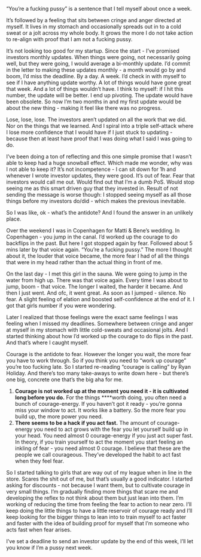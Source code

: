 “You’re a fucking pussy” is a sentence that I tell myself about once a week.

It’s followed by a feeling that sits between cringe and anger directed at myself. It lives in my stomach and occasionally spreads out in to a cold sweat or a jolt across my whole body. It grows the more I do not take action to re-align with proof that I am not a fucking pussy.

It’s not looking too good for my startup. Since the start - I’ve promised investors monthly updates. When things were going, not necessarily going well, but they were going, I would average a bi-monthly update. I’d commit in the letter to making these updates monthly - a month would go by and boom, I’d miss the deadline. By a day. A week. I’d check in with myself to see if I have anything update worthy. A lot of things would have gone great that week. And a lot of things wouldn’t have. I think to myself: if I hit this number, the update will be better. I end up pivoting. The update would have been obsolete. So now I’m two months in and my first update would be about the new thing - making it feel like there was no progress.

Lose, lose, lose. The investors aren’t updated on all the work that we did. Nor on the things that we learned. And I spiral into a triple self-attack where I lose more confidence that I would have if I just stuck to updating - because then at least have proof that I was doing what I said I was going to do.

I’ve been doing a ton of reflecting and this one simple promise that I wasn’t able to keep had a huge snowball effect. Which made me wonder, why was I not able to keep it? It’s not incompetence - I can sit down for 1h and whenever I wrote investor updates, they were good. It’s out of fear. Fear that investors would call me out. Would find out that I’m a dumb PoS. Would stop seeing me as this smart driven guy that they invested in. Result of not sending the message is worse though: I stopped seeing myself as all those things before my investors do/did - which makes the previous inevitable.

So I was like, ok - what’s the antidote? And I found the answer in an unlikely place.

Over the weekend I was in Copenhagen for Matti & Bene’s wedding. In Copenhagen - you jump in the canal. I’d worked up the courage to do backflips in the past. But here I got stopped again by fear. Followed about 5 mins later by that voice again. “You’re a fucking pussy.” The more I thought about it, the louder that voice became, the more fear I had of all the things that were in my head rather than the actual thing in front of me.

On the last day - I met this girl in the sauna. We were going to jump in the water from high up. There was that voice again. Every time I was about to jump, boom - that voice. The longer I waited, the harder it became. And then I just went. And ofc, it went great. As soon as I jumped - silence. No fear. A slight feeling of elation and boosted self-confidence at the end of it. I got that girls number if you were wondering.

Later I realized that those feelings were the exact same feelings I was feeling when I missed my deadlines. Somewhere between cringe and anger at myself in my stomach with little cold-sweats and occasional jolts. And I started thinking about how I’d worked up the courage to do flips in the past. And that’s where I caught myself.

Courage is the antidote to fear. However the longer you wait, the more fear you have to work through. So if you think you need to “work up courage” you’re too fucking late. So I started re-reading “courage is calling” by Ryan Holiday. And there’s too many take-aways to write down here - but there’s one big, concrete one that’s the big aha for me.

1. **Courage is not worked up at the moment you need it - it is cultivated long before you do.** For the things ****worth doing, you often need a bunch of courage-energy. If you haven’t got it ready - you’re gonna miss your window to act. It works like a battery. So the more fear you build up, the more power you need.
2. **There seems to be a hack if you act fast.** The amount of courage-energy you need to act grows with the fear you let yourself build up in your head. You need almost 0 courage-energy if you just act super fast. In theory, if you train yourself to act the moment you start feeling an inkling of fear - you need almost 0 courage. I believe that these are the people we call courageous. They’ve developed the habit to act fast when they feel fear.

So I started talking to girls that are way out of my league when in line in the store. Scares the shit out of me, but that’s usually a good indicator. I started asking for discounts - not because I want them, but to cultivate courage in very small things. I’m gradually finding more things that scare me and developing the reflex to not think about them but just lean into them. I’m working of reducing the time from feeling the fear to action to near zero. I’ll keep doing the little things to have a little reservoir of courage ready and I’ll keep looking for the bigger things to lean into to train myself to act faster and faster with the idea of building proof for myself that I’m someone who acts fast when fear arises.

I’ve set a deadline to send an investor update by the end of this week, I’ll let you know if I’m a pussy next week.
